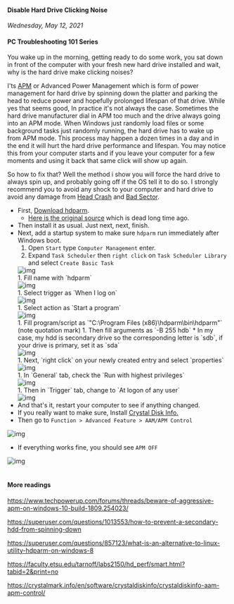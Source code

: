 #### Disable Hard Drive Clicking Noise
_Wednesday, May 12, 2021_

#### PC Troubleshooting 101 Series 

You wake up in the morning, getting ready to do some work, you sat down in front of the computer 
with your fresh new hard drive installed and wait, why is the hard drive make clicking noises?

I'ts [APM](https://smarthdd.com/apm.htm) or Advanced Power Management which is form of power 
management for hard drive by spinning down the platter and parking the head to reduce power and 
hopefully prolonged lifespan of that drive. While yes that seems good, In practice it's not always 
the case. Sometimes the hard drive manufacturer dial in APM too much and the drive always going 
into an APM mode. When Windows just randomly load files or some background tasks just randomly 
running, the hard drive has to wake up from APM mode. This process may happen a dozen times in a 
day and in the end it will hurt the hard drive performance and lifespan. You may notice this from 
your computer starts and if you leave your computer for a few moments and using it back that same 
click will show up again.

So how to fix that? Well the method i show you will force the hard drive to always spin up, and 
probably going off if the OS tell it to do so. I strongly recommend you to avoid any shock to your 
computer and hard drive to avoid any damage from [Head Crash](https://en.wikipedia.org/wiki/Head_crash) 
and [Bad Sector](https://en.wikipedia.org/wiki/Bad_sector).

* First, [Download hdparm](./posts/2021-05-12-disable-hard-drive-clicking-noise/hdparm-6.9-20070516.win32-setup.zip). 
    * [Here is the original source](http://hdparm-win32.dyndns.org/hdparm/) which is dead long time ago.
* Then install it as usual. Just next, next, finish.
* Next, add a startup system to make sure `hdparm` run immediately after Windows boot.
    1. Open `Start` type `Computer Management` enter.
    1. Expand `Task Scheduler` then `right click` on `Task Scheduler Library` and select `Create Basic Task`
    <div class="row">
        <div class="col-sm-3"></div>
        <div class="col-sm-6">
            <div class="img-thumbnail">
                <img class="img-fluid" loading="lazy" src="./posts/2021-05-12-disable-hard-drive-clicking-noise/1.png" alt="img">
            </div>
        </div>
        <div class="col-sm-3"></div>
    </div>
    1. Fill name with `hdparm`
    <div class="row">
        <div class="col-sm-3"></div>
        <div class="col-sm-6">
            <div class="img-thumbnail">
                <img class="img-fluid" loading="lazy" src="./posts/2021-05-12-disable-hard-drive-clicking-noise/2.png" alt="img">
            </div>
        </div>
        <div class="col-sm-3"></div>
    </div>
    1. Select trigger as `When I log on`
    <div class="row">
        <div class="col-sm-3"></div>
        <div class="col-sm-6">
            <div class="img-thumbnail">
                <img class="img-fluid" loading="lazy" src="./posts/2021-05-12-disable-hard-drive-clicking-noise/3.png" alt="img">
            </div>
        </div>
        <div class="col-sm-3"></div>
    </div>
    1. Select action as `Start a program`
    <div class="row">
        <div class="col-sm-3"></div>
        <div class="col-sm-6">
            <div class="img-thumbnail">
                <img class="img-fluid" loading="lazy" src="./posts/2021-05-12-disable-hard-drive-clicking-noise/4.png" alt="img">
            </div>
        </div>
        <div class="col-sm-3"></div>
    </div>
    1. Fill program/script as `"C:\Program Files (x86)\hdparm\bin\hdparm"` (note quotation mark)
    1. Then fill arguments as `-B 255 hdb` 
        * In my case, my hdd is secondary drive so the corresponding letter is `sdb`, if your drive is primary, set it as `sda`
    <div class="row">
        <div class="col-sm-3"></div>
        <div class="col-sm-6">
            <div class="img-thumbnail">
                <img class="img-fluid" loading="lazy" src="./posts/2021-05-12-disable-hard-drive-clicking-noise/5.png" alt="img">
            </div>
        </div>
        <div class="col-sm-3"></div>
    </div>
    1. Next, `right click` on your newly created entry and select `properties`
    <div class="row">
        <div class="col-sm-3"></div>
        <div class="col-sm-6">
            <div class="img-thumbnail">
                <img class="img-fluid" loading="lazy" src="./posts/2021-05-12-disable-hard-drive-clicking-noise/6.png" alt="img">
            </div>
        </div>
        <div class="col-sm-3"></div>
    </div>
    1. In `General` tab, check the `Run with highest privileges`
    <div class="row">
        <div class="col-sm-3"></div>
        <div class="col-sm-6">
            <div class="img-thumbnail">
                <img class="img-fluid" loading="lazy" src="./posts/2021-05-12-disable-hard-drive-clicking-noise/7.png" alt="img">
            </div>
        </div>
        <div class="col-sm-3"></div>
    </div>
    1. Then in `Trigger` tab, change to `At logon of any user`
    <div class="row">
        <div class="col-sm-3"></div>
        <div class="col-sm-6">
            <div class="img-thumbnail">
                <img class="img-fluid" loading="lazy" src="./posts/2021-05-12-disable-hard-drive-clicking-noise/8.png" alt="img">
            </div>
        </div>
        <div class="col-sm-3"></div>
    </div>
* And that's it, restart your computer to see if anything changed.
* If you really want to make sure, Install [Crystal Disk Info.](https://crystalmark.info/en/software/crystaldiskinfo/)
* Then go to `Function > Advanced Feature > AAM/APM Control`
<div class="row">
	<div class="col-sm-3"></div>
	<div class="col-sm-6">
		<div class="img-thumbnail">
			<img class="img-fluid" loading="lazy" src="./posts/2021-05-12-disable-hard-drive-clicking-noise/9.png" alt="img">
		</div>
	</div>
	<div class="col-sm-3"></div>
</div>

* If everything works fine, you should see `APM OFF`
<div class="row">
	<div class="col-sm-3"></div>
	<div class="col-sm-6">
		<div class="img-thumbnail">
			<img class="img-fluid" loading="lazy" src="./posts/2021-05-12-disable-hard-drive-clicking-noise/10.png" alt="img">
		</div>
	</div>
	<div class="col-sm-3"></div>
</div>

<br>

#### More readings
<https://www.techpowerup.com/forums/threads/beware-of-aggressive-apm-on-windows-10-build-1809.254023/>

<https://superuser.com/questions/1013553/how-to-prevent-a-secondary-hdd-from-spinning-down>

<https://superuser.com/questions/857123/what-is-an-alternative-to-linux-utility-hdparm-on-windows-8>

<https://faculty.etsu.edu/tarnoff/labs2150/hd_perf/smart.html?tabid=2&print=no>

<https://crystalmark.info/en/software/crystaldiskinfo/crystaldiskinfo-aam-apm-control/>